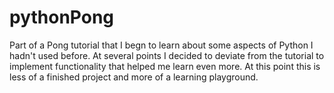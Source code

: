 # pythonPong
Part of a Pong tutorial that I begn to learn about some aspects of Python I hadn't used before.  At several points I decided to deviate from the tutorial to implement functionality that helped me learn even more.  At this point this is less of a finished project and more of a learning playground.
